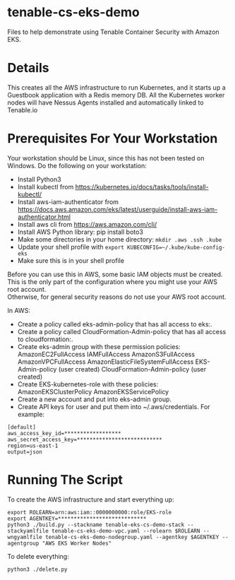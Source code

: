 # tenable-cs-eks-demo
Files to help demonstrate using Tenable Container Security with Amazon EKS.  

# Details
This creates all the AWS infrastructure to run Kubernetes, 
and it starts up a Guestbook application with a Redis memory DB.
All the Kubernetes worker nodes will have Nessus Agents installed and automatically linked to Tenable.io


# Prerequisites For Your Workstation
Your workstation should be Linux, since this has not been tested on Windows.  Do the following on your workstation:
  
  * Install Python3
  * Install kubectl from https://kubernetes.io/docs/tasks/tools/install-kubectl/
  * Install aws-iam-authenticator from https://docs.aws.amazon.com/eks/latest/userguide/install-aws-iam-authenticator.html
  * Install aws cli from https://aws.amazon.com/cli/
  * Install AWS Python library: pip install boto3
  * Make some directories in your home directory: ``` mkdir .aws .ssh .kube ```
  * Update your shell profile with ``` export KUBECONFIG=~/.kube/kube-config-eks ```
  * Make sure this is in your shell profile 

Before you can use this in AWS, some basic IAM objects must be created.
This is the only part of the configuration where you might use your AWS root account.  
Otherwise, for general security reasons do not use your AWS root account.

In AWS:
  * Create a policy called eks-admin-policy that has all access to eks:.
  * Create a policy called CloudFormation-Admin-policy that has all access to cloudformation:.
  * Create eks-admin group with these permission policies:
    AmazonEC2FullAccess
    IAMFullAccess
    AmazonS3FullAccess
    AmazonVPCFullAccess
    AmazonElasticFileSystemFullAccess
    EKS-Admin-policy (user created)
    CloudFormation-Admin-policy (user created)
  * Create EKS-kubernetes-role with these policies:
    AmazonEKSClusterPolicy
    AmazonEKSServicePolicy
  * Create a new account and put into eks-admin group. 
  * Create API keys for user and put them into ~/.aws/credentials.  For example:
```
[default]
aws_access_key_id=******************
aws_secret_access_key=***************************
region=us-east-1
output=json
```

# Running The Script

To create the AWS infrastructure and start everything up:
```
export ROLEARN=arn:aws:iam::0000000000:role/EKS-role
export AGENTKEY=****************************
python3 ./build.py --stackname tenable-eks-cs-demo-stack --stackyamlfile tenable-cs-eks-demo-vpc.yaml --rolearn $ROLEARN --wngyamlfile tenable-cs-eks-demo-nodegroup.yaml --agentkey $AGENTKEY --agentgroup "AWS EKS Worker Nodes"
```

To delete everything:
```
python3 ./delete.py
```
